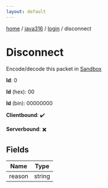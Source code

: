 ```yaml
---
layout: default
---
```


[home](/)  /  [java316](/protocol/java316)  /  [login](/protocol/java316/login)  /  disconnect

# Disconnect

Encode/decode this packet in [Sandbox](../../../sandbox/java316#login.disconnect)

**Id**: 0

**Id** (hex): 00

**Id** (bin): 00000000

**Clientbound**: ✔️

**Serverbound**: ✖️

## Fields

Name | Type
---|---
reason | string
